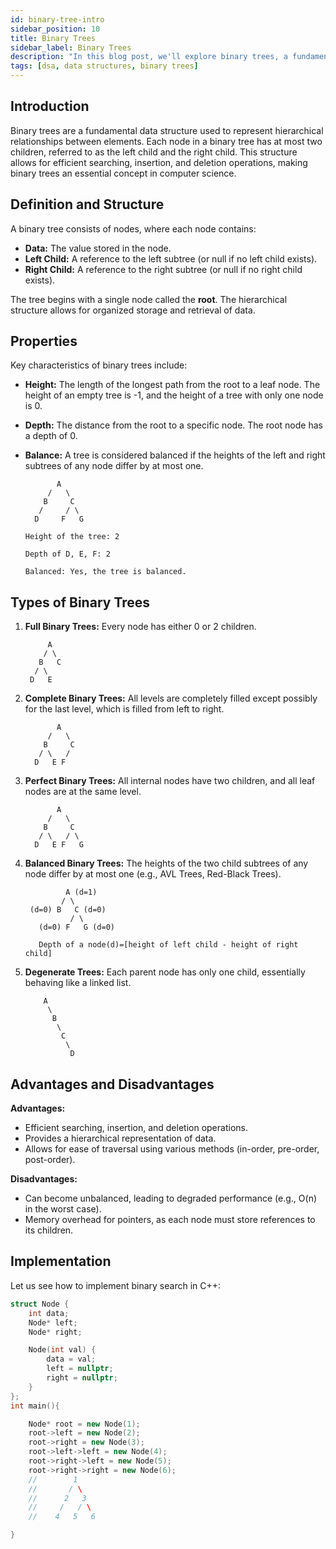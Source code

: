 ```yaml
---
id: binary-tree-intro
sidebar_position: 10
title: Binary Trees
sidebar_label: Binary Trees
description: "In this blog post, we'll explore binary trees, a fundamental data structure in computer science that enables efficient data organization and retrieval."
tags: [dsa, data structures, binary trees]
---
```


## Introduction
Binary trees are a fundamental data structure used to represent hierarchical relationships between elements. Each node in a binary tree has at most two children, referred to as the left child and the right child. This structure allows for efficient searching, insertion, and deletion operations, making binary trees an essential concept in computer science.

## Definition and Structure
A binary tree consists of nodes, where each node contains:
- **Data:** The value stored in the node.
- **Left Child:** A reference to the left subtree (or null if no left child exists).
- **Right Child:** A reference to the right subtree (or null if no right child exists).

The tree begins with a single node called the **root**. The hierarchical structure allows for organized storage and retrieval of data.

## Properties
Key characteristics of binary trees include:
- **Height:** The length of the longest path from the root to a leaf node. The height of an empty tree is -1, and the height of a tree with only one node is 0.
- **Depth:** The distance from the root to a specific node. The root node has a depth of 0.
- **Balance:** A tree is considered balanced if the heights of the left and right subtrees of any node differ by at most one.
  
    ```
           A
         /   \
        B     C
       /     / \
      D     F   G

    Height of the tree: 2

    Depth of D, E, F: 2

    Balanced: Yes, the tree is balanced.
    ```


## Types of Binary Trees
1. **Full Binary Trees:** Every node has either 0 or 2 children.
    ```  
         A
        / \
       B   C
      / \   
     D   E 
    ```

2. **Complete Binary Trees:** All levels are completely filled except possibly for the last level, which is filled from left to right.
    ```       
           A
         /   \
        B     C
       / \   / 
      D   E F   
    ```
3. **Perfect Binary Trees:** All internal nodes have two children, and all leaf nodes are at the same level.
    ```
           A
         /   \
        B     C
       / \   / \
      D   E F   G
    ```
4. **Balanced Binary Trees:** The heights of the two child subtrees of any node differ by at most one (e.g., AVL Trees, Red-Black Trees).
   ```
            A (d=1)
           / \ 
    (d=0) B   C (d=0)
             / \ 
      (d=0) F   G (d=0)

      Depth of a node(d)=[height of left child - height of right child]
      ```


5. **Degenerate Trees:** Each parent node has only one child, essentially behaving like a linked list.
    ```
        A
         \
          B
           \
            C
             \
              D
    ```
## Advantages and Disadvantages
**Advantages:**
- Efficient searching, insertion, and deletion operations.
- Provides a hierarchical representation of data.
- Allows for ease of traversal using various methods (in-order, pre-order, post-order).

**Disadvantages:**
- Can become unbalanced, leading to degraded performance (e.g., O(n) in the worst case).
- Memory overhead for pointers, as each node must store references to its children.

## Implementation

Let us see how to implement binary search in C++:
```cpp
struct Node {
    int data;
    Node* left;
    Node* right;

    Node(int val) {
        data = val;
        left = nullptr;
        right = nullptr;
    }
};
int main(){

    Node* root = new Node(1);
    root->left = new Node(2);
    root->right = new Node(3);
    root->left->left = new Node(4);
    root->right->left = new Node(5);
    root->right->right = new Node(6);
    //        1
    //       / \
    //      2   3
    //     /   / \
    //    4   5   6

}
```



